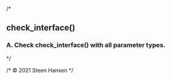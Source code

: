 /*
## check_interface() 


### A. Check check_interface() with all parameter types. 
*/



/* &copy; 2021 Steen Hansen */
